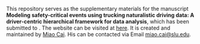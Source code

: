This repository serves as the supplementary materials for the manuscript **Modeling safety-critical events using trucking naturalistic driving data: A driver-centric hierarchical framework for data analysis**, which has been submitted to [](). The website can be visited at [here](https://github.com/caimiao0714/500TruckStudy/settings). It is created and maintained by [Miao Cai](https://scholar.google.com/citations?user=kjFCzEkAAAAJ&hl=en). His can be contacted via Email [miao.cai@slu.edu](mailto:miao.cai@slu.edu).